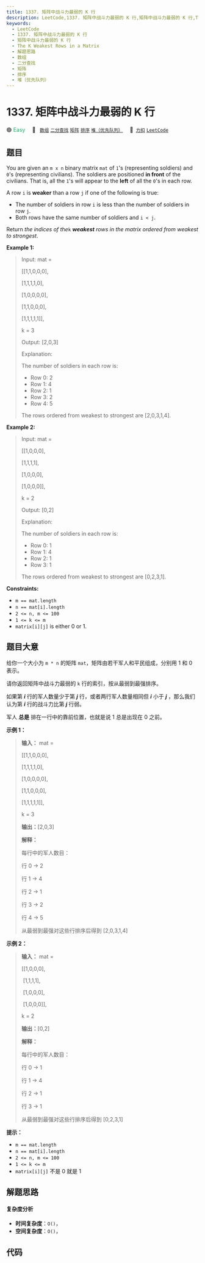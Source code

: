 ```yaml
---
title: 1337. 矩阵中战斗力最弱的 K 行
description: LeetCode,1337. 矩阵中战斗力最弱的 K 行,矩阵中战斗力最弱的 K 行,The K Weakest Rows in a Matrix,解题思路,数组,二分查找,矩阵,排序,堆（优先队列）
keywords:
  - LeetCode
  - 1337. 矩阵中战斗力最弱的 K 行
  - 矩阵中战斗力最弱的 K 行
  - The K Weakest Rows in a Matrix
  - 解题思路
  - 数组
  - 二分查找
  - 矩阵
  - 排序
  - 堆（优先队列）
---
```


# 1337. 矩阵中战斗力最弱的 K 行

🟢 <font color=#15bd66>Easy</font>&emsp; 🔖&ensp; [`数组`](/tag/array.md) [`二分查找`](/tag/binary-search.md) [`矩阵`](/tag/matrix.md) [`排序`](/tag/sorting.md) [`堆（优先队列）`](/tag/heap-priority-queue.md)&emsp; 🔗&ensp;[`力扣`](https://leetcode.cn/problems/the-k-weakest-rows-in-a-matrix) [`LeetCode`](https://leetcode.com/problems/the-k-weakest-rows-in-a-matrix)

## 题目

You are given an `m x n` binary matrix `mat` of `1`'s (representing soldiers)
and `0`'s (representing civilians). The soldiers are positioned **in front**
of the civilians. That is, all the `1`'s will appear to the **left** of all
the `0`'s in each row.

A row `i` is **weaker** than a row `j` if one of the following is true:

  * The number of soldiers in row `i` is less than the number of soldiers in row `j`.
  * Both rows have the same number of soldiers and `i < j`.

Return _the indices of the_`k` _**weakest** rows in the matrix ordered from
weakest to strongest_.



**Example 1:**

> Input: mat = 
> 
> [[1,1,0,0,0],
> 
>  [1,1,1,1,0],
> 
>  [1,0,0,0,0],
> 
>  [1,1,0,0,0],
> 
>  [1,1,1,1,1]], 
> 
> k = 3
> 
> Output: [2,0,3]
> 
> Explanation: 
> 
> The number of soldiers in each row is: 
> - Row 0: 2 
> - Row 1: 4 
> - Row 2: 1 
> - Row 3: 2 
> - Row 4: 5 
> 
> The rows ordered from weakest to strongest are [2,0,3,1,4].

**Example 2:**

> Input: mat = 
> 
> [[1,0,0,0],
> 
>  [1,1,1,1],
> 
>  [1,0,0,0],
> 
>  [1,0,0,0]], 
> 
> k = 2
> 
> Output: [0,2]
> 
> Explanation: 
> 
> The number of soldiers in each row is: 
> - Row 0: 1 
> - Row 1: 4 
> - Row 2: 1 
> - Row 3: 1 
> 
> The rows ordered from weakest to strongest are [0,2,3,1].

**Constraints:**

  * `m == mat.length`
  * `n == mat[i].length`
  * `2 <= n, m <= 100`
  * `1 <= k <= m`
  * `matrix[i][j]` is either 0 or 1.


## 题目大意

给你一个大小为 `m * n` 的矩阵 `mat`，矩阵由若干军人和平民组成，分别用 1 和 0 表示。

请你返回矩阵中战斗力最弱的 `k` 行的索引，按从最弱到最强排序。

如果第  _**i**_ 行的军人数量少于第  _**j**_ 行，或者两行军人数量相同但 _**i**_ 小于 _**j**_ ，那么我们认为第
_**i**_ 行的战斗力比第 _**j**_ 行弱。

军人 **总是** 排在一行中的靠前位置，也就是说 1 总是出现在 0 之前。

**示例 1：**

> 
> 
> 
> 
> 
> **输入：** mat = 
> 
> [[1,1,0,0,0],
> 
>  [1,1,1,1,0],
> 
>  [1,0,0,0,0],
> 
>  [1,1,0,0,0],
> 
>  [1,1,1,1,1]], 
> 
> k = 3
> 
> **输出：**[2,0,3]
> 
> **解释：**
> 
> 每行中的军人数目：
> 
> 行 0 -> 2 
> 
> 行 1 -> 4 
> 
> 行 2 -> 1 
> 
> 行 3 -> 2 
> 
> 行 4 -> 5 
> 
> 从最弱到最强对这些行排序后得到 [2,0,3,1,4]
> 
> 

**示例 2：**

> 
> 
> 
> 
> 
> **输入：** mat = 
> 
> [[1,0,0,0],
> 
>  [1,1,1,1],
> 
>  [1,0,0,0],
> 
>  [1,0,0,0]], 
> 
> k = 2
> 
> **输出：**[0,2]
> 
> **解释：** 
> 
> 每行中的军人数目：
> 
> 行 0 -> 1 
> 
> 行 1 -> 4 
> 
> 行 2 -> 1 
> 
> 行 3 -> 1 
> 
> 从最弱到最强对这些行排序后得到 [0,2,3,1]
> 
> 

**提示：**

  * `m == mat.length`
  * `n == mat[i].length`
  * `2 <= n, m <= 100`
  * `1 <= k <= m`
  * `matrix[i][j]` 不是 0 就是 1


## 解题思路

#### 复杂度分析

- **时间复杂度**：`O()`，
- **空间复杂度**：`O()`，

## 代码

```javascript

```